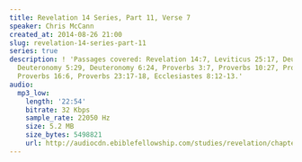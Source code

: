```yaml
---
title: Revelation 14 Series, Part 11, Verse 7
speaker: Chris McCann
created_at: 2014-08-26 21:00
slug: revelation-14-series-part-11
series: true
description: ! 'Passages covered: Revelation 14:7, Leviticus 25:17, Deuteronomy 4:10,
  Deuteronomy 5:29, Deuteronomy 6:24, Proverbs 3:7, Proverbs 10:27, Proverbs 14:27,
  Proverbs 16:6, Proverbs 23:17-18, Ecclesiastes 8:12-13.'
audio:
  mp3_low:
    length: '22:54'
    bitrate: 32 Kbps
    sample_rate: 22050 Hz
    size: 5.2 MB
    size_bytes: 5498821
    url: http://audiocdn.ebiblefellowship.com/studies/revelation/chapter-14/2014.08.26_McCann_-_Revelation_14_Series_Part_11.mp3
---
```


